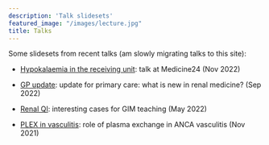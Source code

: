 ```yaml
---
description: 'Talk slidesets'
featured_image: "/images/lecture.jpg"
title: Talks
---
```


Some slidesets from recent talks (am slowly migrating talks to this site):  

- [Hypokalaemia in the receiving unit](https://renalrob-talk-k24.netlify.app/): talk at Medicine24 (Nov 2022)  

- [GP update](https://renalrob-talk-gp22.netlify.app/): update for primary care: what is new in renal medicine? (Sep 2022)  

- [Renal QI](https://renalrob-talk-qi22.netlify.app/): interesting cases for GIM teaching (May 2022)

- [PLEX in vasculitis](https://renalrob-talk-plex21.netlify.app/): role of plasma exchange in ANCA vasculitis (Nov 2021)

